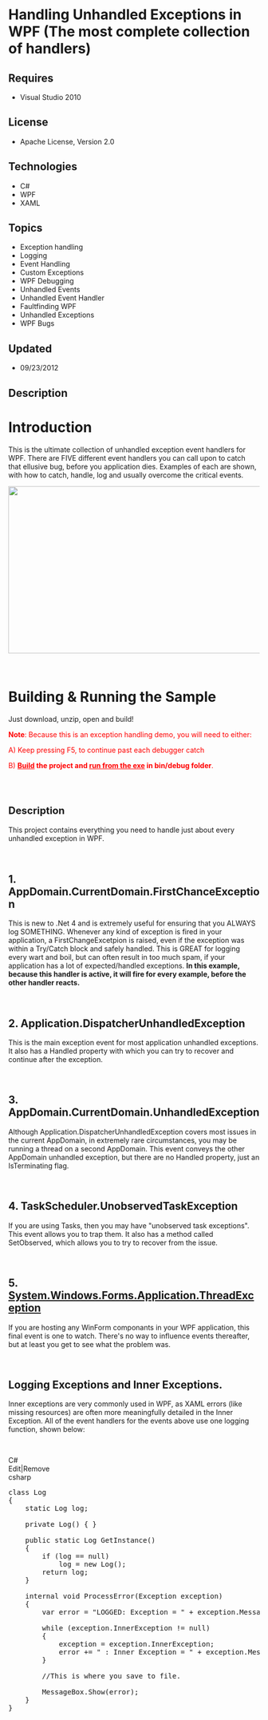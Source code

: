 # Handling Unhandled Exceptions in WPF (The most complete collection of handlers)
## Requires
- Visual Studio 2010
## License
- Apache License, Version 2.0
## Technologies
- C#
- WPF
- XAML
## Topics
- Exception handling
- Logging
- Event Handling
- Custom Exceptions
- WPF Debugging
- Unhandled Events
- Unhandled Event Handler
- Faultfinding WPF
- Unhandled Exceptions
- WPF Bugs
## Updated
- 09/23/2012
## Description

<h1>Introduction</h1>
<p>This is the ultimate collection of unhandled exception event handlers for WPF. There are FIVE different&nbsp;event handlers you can call upon to catch that ellusive bug, before you application dies. Examples of each are shown, with&nbsp;how to catch, handle,
 log and usually overcome the critical events.</p>
<p><img id="67146" src="67146-exc.png" alt="" width="636" height="335"></p>
<p>&nbsp;</p>
<h1><span>Building &amp; Running the Sample</span></h1>
<p>Just download, unzip, open and build!</p>
<p><span style="color:#ff0000"><strong>Note</strong>: Because this is an exception handling demo, you will need to either:</span></p>
<p><span style="color:#ff0000">A) Keep pressing F5, to continue past&nbsp;each debugger catch</span></p>
<p><span style="color:#ff0000">B) <strong><span style="text-decoration:underline">Build</span> the project and
<span style="text-decoration:underline">run from the exe</span> in bin/debug folder</strong>.</span></p>
<p>&nbsp;</p>
<h1><span style="font-size:20px">Description</span></h1>
<p>This project contains everything you need to handle&nbsp;just about every unhandled exception in WPF.</p>
<p>&nbsp;</p>
<h2>1. AppDomain.CurrentDomain.FirstChanceException</h2>
<p>This is new to .Net 4 and is extremely useful for ensuring that you ALWAYS log SOMETHING. Whenever any kind of exception is fired in your application, a FirstChangeExcetpion is raised, even if the exception was within a Try/Catch block and safely handled.
 This is GREAT for logging every wart and boil, but can often result in too much spam, if your application&nbsp;has a lot of expected/handled exceptions.
<strong>In this example, because&nbsp;this handler&nbsp;is active, it will fire for every example, before the other handler reacts.</strong></p>
<p>&nbsp;</p>
<h2>2. Application.DispatcherUnhandledException</h2>
<p>This is the main exception event for most application unhandled exceptions. It also has a Handled property with which you can try to recover and continue after the exception.</p>
<p>&nbsp;</p>
<h2>3. AppDomain.CurrentDomain.UnhandledException</h2>
<p>Although Application.DispatcherUnhandledException covers most issues in the current AppDomain, in extremely rare circumstances, you may be running a thread on a second AppDomain. This event&nbsp;conveys the other AppDomain unhandled exception, but there
 are no Handled property, just an IsTerminating flag.</p>
<p>&nbsp;</p>
<h2>4. TaskScheduler.UnobservedTaskException</h2>
<p>If you are using Tasks, then you may have &quot;unobserved task exceptions&quot;. This event allows you to trap them. It also has a method called SetObserved, which allows you to try to recover from the issue.</p>
<p>&nbsp;</p>
<h2>5. <a class="libraryLink" href="http://msdn.microsoft.com/en-US/library/System.Windows.Forms.Application.ThreadException.aspx" target="_blank" title="Auto generated link to System.Windows.Forms.Application.ThreadException">System.Windows.Forms.Application.ThreadException</a></h2>
<p>If you are hosting any WinForm componants in your WPF application, this final event is one to watch. There's no way to influence events thereafter, but at least you get to see what the problem was.</p>
<p>&nbsp;</p>
<h2>Logging Exceptions and Inner Exceptions.</h2>
<p>Inner exceptions are very commonly used in WPF, as XAML errors (like missing resources) are often more meaningfully detailed in the Inner Exception. All of the event handlers for the events above use one logging function, shown below:</p>
<p>&nbsp;</p>
<div class="scriptcode">
<div class="pluginEditHolder" pluginCommand="mceScriptCode">
<div class="title"><span>C#</span></div>
<div class="pluginLinkHolder"><span class="pluginEditHolderLink">Edit</span>|<span class="pluginRemoveHolderLink">Remove</span></div>
<span class="hidden">csharp</span>

<div class="preview">
<pre class="csharp"><span class="cs__keyword">class</span>&nbsp;Log&nbsp;
{&nbsp;
&nbsp;&nbsp;&nbsp;&nbsp;<span class="cs__keyword">static</span>&nbsp;Log&nbsp;log;&nbsp;
&nbsp;
&nbsp;&nbsp;&nbsp;&nbsp;<span class="cs__keyword">private</span>&nbsp;Log()&nbsp;{&nbsp;}&nbsp;
&nbsp;
&nbsp;&nbsp;&nbsp;&nbsp;<span class="cs__keyword">public</span>&nbsp;<span class="cs__keyword">static</span>&nbsp;Log&nbsp;GetInstance()&nbsp;
&nbsp;&nbsp;&nbsp;&nbsp;{&nbsp;
&nbsp;&nbsp;&nbsp;&nbsp;&nbsp;&nbsp;&nbsp;&nbsp;<span class="cs__keyword">if</span>&nbsp;(log&nbsp;==&nbsp;<span class="cs__keyword">null</span>)&nbsp;
&nbsp;&nbsp;&nbsp;&nbsp;&nbsp;&nbsp;&nbsp;&nbsp;&nbsp;&nbsp;&nbsp;&nbsp;log&nbsp;=&nbsp;<span class="cs__keyword">new</span>&nbsp;Log();&nbsp;
&nbsp;&nbsp;&nbsp;&nbsp;&nbsp;&nbsp;&nbsp;&nbsp;<span class="cs__keyword">return</span>&nbsp;log;&nbsp;
&nbsp;&nbsp;&nbsp;&nbsp;}&nbsp;
&nbsp;
&nbsp;&nbsp;&nbsp;&nbsp;<span class="cs__keyword">internal</span>&nbsp;<span class="cs__keyword">void</span>&nbsp;ProcessError(Exception&nbsp;exception)&nbsp;
&nbsp;&nbsp;&nbsp;&nbsp;{&nbsp;
&nbsp;&nbsp;&nbsp;&nbsp;&nbsp;&nbsp;&nbsp;&nbsp;var&nbsp;error&nbsp;=&nbsp;<span class="cs__string">&quot;LOGGED:&nbsp;Exception&nbsp;=&nbsp;&quot;</span>&nbsp;&#43;&nbsp;exception.Message;&nbsp;
&nbsp;
&nbsp;&nbsp;&nbsp;&nbsp;&nbsp;&nbsp;&nbsp;&nbsp;<span class="cs__keyword">while</span>&nbsp;(exception.InnerException&nbsp;!=&nbsp;<span class="cs__keyword">null</span>)&nbsp;
&nbsp;&nbsp;&nbsp;&nbsp;&nbsp;&nbsp;&nbsp;&nbsp;{&nbsp;
&nbsp;&nbsp;&nbsp;&nbsp;&nbsp;&nbsp;&nbsp;&nbsp;&nbsp;&nbsp;&nbsp;&nbsp;exception&nbsp;=&nbsp;exception.InnerException;&nbsp;
&nbsp;&nbsp;&nbsp;&nbsp;&nbsp;&nbsp;&nbsp;&nbsp;&nbsp;&nbsp;&nbsp;&nbsp;error&nbsp;&#43;=&nbsp;<span class="cs__string">&quot;&nbsp;:&nbsp;Inner&nbsp;Exception&nbsp;=&nbsp;&quot;</span>&nbsp;&#43;&nbsp;exception.Message;&nbsp;
&nbsp;&nbsp;&nbsp;&nbsp;&nbsp;&nbsp;&nbsp;&nbsp;}&nbsp;
&nbsp;
&nbsp;&nbsp;&nbsp;&nbsp;&nbsp;&nbsp;&nbsp;&nbsp;<span class="cs__com">//This&nbsp;is&nbsp;where&nbsp;you&nbsp;save&nbsp;to&nbsp;file.</span>&nbsp;
&nbsp;
&nbsp;&nbsp;&nbsp;&nbsp;&nbsp;&nbsp;&nbsp;&nbsp;MessageBox.Show(error);&nbsp;
&nbsp;&nbsp;&nbsp;&nbsp;}&nbsp;
}</pre>
</div>
</div>
</div>
<p><img src="http://213.163.64.28/aniThanks1.gif" alt="" style="margin-right:auto; margin-left:auto; display:block"></p>

